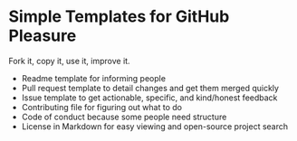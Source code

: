 # Simple Templates for GitHub Pleasure

Fork it, copy it, use it, improve it.

* Readme template for informing people
* Pull request template to detail changes and get them merged quickly
* Issue template to get actionable, specific, and kind/honest feedback
* Contributing file for figuring out what to do
* Code of conduct because some people need structure
* License in Markdown for easy viewing and open-source project search
